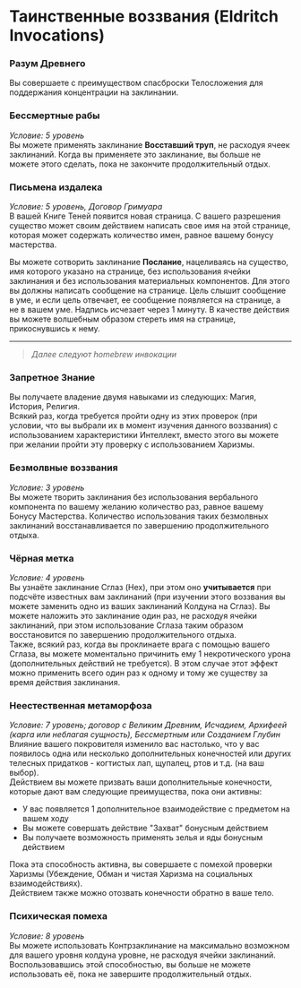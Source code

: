 # Таинственные воззвания (Eldritch Invocations)

### Разум Древнего
Вы совершаете с преимуществом спасброски Телосложения для поддержания концентрации на заклинании.

### Бессмертные рабы
_Условие: 5 уровень_  
Вы можете применять заклинание **Восставший труп**, не расходуя ячеек заклинаний. Когда вы применяете это заклинание, вы больше не можете этого сделать, пока не закончите продолжительный отдых.

### Письмена издалека
_Условие: 5 уровень, Договор Гримуара_  
В вашей Книге Теней появится новая страница. С вашего разрешения существо может своим действием написать свое имя на этой странице, которая может содержать количество имен, равное вашему бонусу мастерства.

Вы можете сотворить заклинание **Послание**, нацеливаясь на существо, имя которого указано на странице, без использования ячейки заклинания и без использования материальных компонентов. Для этого вы должны написать сообщение на странице. Цель слышит сообщение в уме, и если цель отвечает, ее сообщение появляется на странице, а не в вашем уме. Надпись исчезает через 1 минуту.
В качестве действия вы можете волшебным образом стереть имя на странице, прикоснувшись к нему.

<hr/>

> _Далее следуют homebrew инвокации_

### Запретное Знание
Вы получаете владение двумя навыками из следующих: Магия, История, Религия.  
Всякий раз, когда требуется пройти одну из этих проверок (при условии, что вы выбрали их в момент изучения данного воззвания) с использованием характеристики Интеллект, вместо этого вы можете при желании пройти эту проверку с использованием Харизмы.

### Безмолвные воззвания
_Условие: 3 уровень_  
Вы можете творить заклинания без использования вербального компонента по вашему желанию количество раз, равное вашему Бонусу Мастерства. Количество использования таких безмолвных заклинаний восстанавливается по завершению продолжительного отдыха.

### Чёрная метка
_Условие: 4 уровень_  
Вы узнаёте заклинание Сглаз (Hex), при этом оно **учитывается** при подсчёте известных вам заклинаний (при изучении этого воззвания вы можете заменить одно из ваших заклинаний Колдуна на Сглаз). Вы можете наложить это заклинание один раз, не расходуя ячейки заклинаний, при этом использование Сглаза таким образом восстановится по завершению продолжительного отдыха.  
Также, всякий раз, когда вы проклинаете врага с помощью вашего Сглаза, вы можете моментально причинить ему 1 некротического урона (дополнительных действий не требуется). В этом случае этот эффект можно применить всего один раз к одному и тому же существу за время действия заклинания.

### Неестественная метаморфоза
_Условие: 7 уровень; договор с Великим Древним, Исчадием, Архифеей (карга или неблагая сущность), Бессмертным или Созданием Глубин_  
Влияние вашего покровителя изменило вас настолько, что у вас появилось одна или несколько дополнительных конечностей или других телесных придатков - когтистых лап, щупалец, ртов и т.д. (на ваш выбор).  
Действием вы можете призвать ваши дополнительные конечности, которые дают вам следующие преимущества, пока они активны:
- У вас появляется 1 дополнительное взаимодействие с предметом на вашем ходу
- Вы можете совершать действие "Захват" бонусным действием
- Вы получаете возможность применять зелья и яды бонусным действием

Пока эта способность активна, вы совершаете с помехой проверки Харизмы (Убеждение, Обман и чистая Харизма на социальных взаимодействиях).  
Действием также можно отозвать конечности обратно в ваше тело.

### Психическая помеха
_Условие: 8 уровень_  
Вы можете использовать Контрзаклинание на максимально возможном для вашего уровня колдуна уровне, не расходуя ячейки заклинаний. Воспользовавшись этой способностью, вы больше не можете использовать её, пока не завершите продолжительный отдых.